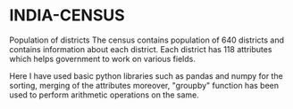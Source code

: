 # INDIA-CENSUS
Population of districts
The census contains population of 640 districts and contains information about each district.
Each district has 118 attributes which helps government to work on various fields.

Here I have used basic python libraries such as pandas and numpy for the sorting, merging of the attributes moreover, 
"groupby" function has been used to perform arithmetic operations on the same.

